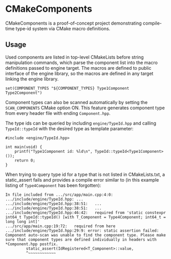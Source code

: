CMakeComponents
=

CMakeComponents is a proof-of-concept project demonstrating compile-time type-id system via CMake macro
definitions.

Usage
-

Used components are listed in top-level CMakeLists before string manipulation commands, which parse the
component list into the macro definitions passed to engine target. The macros are defined to public interface
of the engine library, so the macros are defined in any target linking the engine library.

```
set(COMPONENT_TYPES "${COMPONENT_TYPES} Type1Component Type2Component")
```

Component types can also be scanned automatically by setting the `SCAN_COMPONENTS` CMake option ON. This feature
generates component type from every header file with ending `Component.hpp`.

The type ids can be queried by including `engine/TypeId.hpp` and calling `TypeId::typeId` with the desired type
as template parameter:

```
#include <engine/TypeId.hpp>

int main(void) {
    printf("Type1Component id: %ld\n", TypeId::typeId<Type1Component>());
    return 0;
}
```

When trying to query type id for a type that is not listed in CMakeLists.txt, a static_assert fails and provides
a compile error similar to (in this example listing of `Type4Component` has been forgotten):

```
In file included from .../src/app/main.cpp:4:0:
.../include/engine/TypeId.hpp: ...
.../include/engine/TypeId.hpp:38:51:   ...
.../include/engine/TypeId.hpp:38:51:   ...
.../include/engine/TypeId.hpp:46:42:   required from 'static constexpr int64_t TypeId::typeId() [with T_Component = Type4Component; int64_t = long long int]'
.../src/app/main.cpp:19:72:   required from here
.../include/engine/TypeId.hpp:29:9: error: static assertion failed: Component auto-scan was unable to find the component type. Please make sure that component types are defined individually in headers with *Component.hpp postfix.
         static_assert(IdRegistered<T_Component>::value,
         ^~~~~~~~~~~~~
```